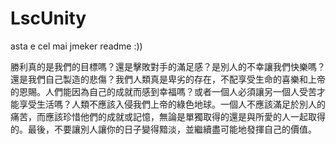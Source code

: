 # LscUnity

asta e cel mai jmeker readme :))

勝利真的是我們的目標嗎？還是擊敗對手的滿足感？是別人的不幸讓我們快樂嗎？還是我們自己製造的悲傷？我們人類真是卑劣的存在，不配享受生命的喜樂和上帝的恩賜。人們能因為自己的成就而感到幸福嗎？或者一個人必須讓另一個人受苦才能享受生活嗎？人類不應該入侵我們上帝的綠色地球。一個人不應該滿足於別人的痛苦，而應該珍惜他們的成就或記憶，無論是單獨取得的還是與所愛的人一起取得的。最後，不要讓別人讓你的日子變得黯淡，並繼續盡可能地發揮自己的價值。